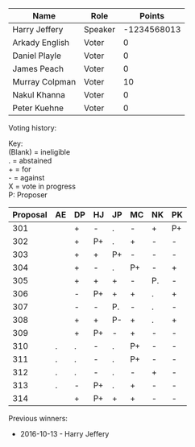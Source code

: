 Name | Role | Points
---|---|---
Harry Jeffery |	Speaker |	-1234568013
Arkady English | Voter | 0
Daniel Playle | Voter | 0
James Peach | Voter | 0
Murray Colpman	| Voter |	10
Nakul Khanna	| Voter	| 0
Peter Kuehne | Voter | 0

Voting history:

Key:  
(Blank) = ineligible  
. = abstained  
\+ = for  
\- = against  
X = vote in progress  
P: Proposer

**Proposal** | AE | DP | HJ | JP | MC | NK | PK
---|---|---|---|---|---|---|---
301|  | +| -| .| -| +|P+
302|  | +|P+| .| +| -|-
303|  | +| +|P+| -| -|-
304|  | +| -| .|P+| -|+
305|  | +| +| +| -|P.|-
306|  | -|P+| +| +| .|+
307|  | -| -|P.| -| .|-
308|  | +| +|P-| +| .|+
309|  | +|P+| -| +| -|-
310| .| .| -| .|P+| -|-
311| .| .| -| .|P+| -|-
312| .| .| -| .| -| +|-
313| .| -|P+| .| +| -|-
314|  | +|P+| +| +| -|-

Previous winners:

* 2016-10-13 - Harry Jeffery
